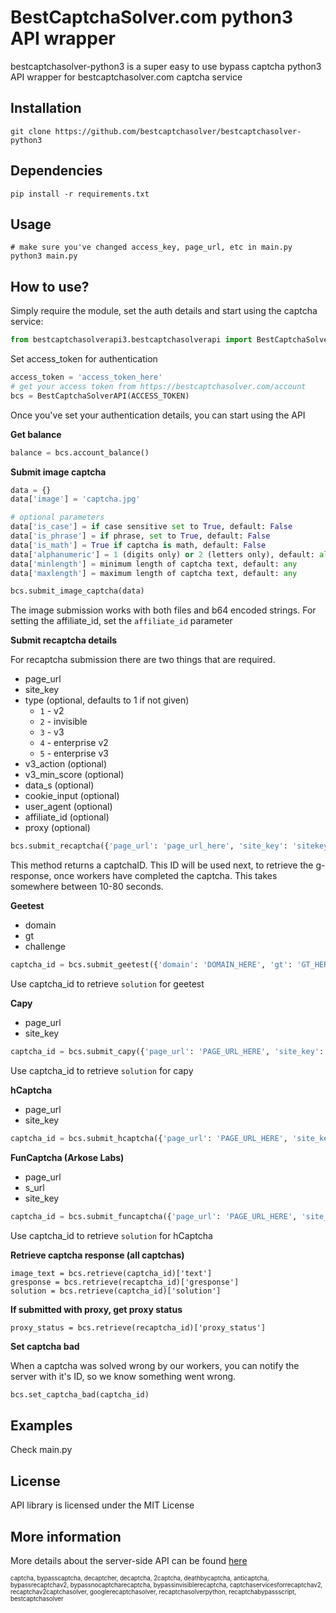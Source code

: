 BestCaptchaSolver.com python3 API wrapper
=========================================

bestcaptchasolver-python3 is a super easy to use bypass captcha python3 API wrapper for bestcaptchasolver.com captcha service

## Installation    
    git clone https://github.com/bestcaptchasolver/bestcaptchasolver-python3

## Dependencies
    pip install -r requirements.txt

## Usage
    # make sure you've changed access_key, page_url, etc in main.py
    python3 main.py  

## How to use?

Simply require the module, set the auth details and start using the captcha service:

``` python
from bestcaptchasolverapi3.bestcaptchasolverapi import BestCaptchaSolverAPI
```
Set access_token for authentication

``` python
access_token = 'access_token_here'
# get your access token from https://bestcaptchasolver.com/account
bcs = BestCaptchaSolverAPI(ACCESS_TOKEN)
```

Once you've set your authentication details, you can start using the API

**Get balance**

``` python
balance = bcs.account_balance()                 
```

**Submit image captcha**

``` python
data = {}
data['image'] = 'captcha.jpg'

# optional parameters
data['is_case'] = if case sensitive set to True, default: False
data['is_phrase'] = if phrase, set to True, default: False
data['is_math'] = True if captcha is math, default: False
data['alphanumeric'] = 1 (digits only) or 2 (letters only), default: all characters
data['minlength'] = minimum length of captcha text, default: any
data['maxlength'] = maximum length of captcha text, default: any

bcs.submit_image_captcha(data)
```
The image submission works with both files and b64 encoded strings.
For setting the affiliate_id, set the `affiliate_id` parameter

**Submit recaptcha details**

For recaptcha submission there are two things that are required.
- page_url
- site_key
- type (optional, defaults to 1 if not given)
  - `1` - v2
  - `2` - invisible
  - `3` - v3
  - `4` - enterprise v2
  - `5` - enterprise v3
- v3_action (optional)
- v3_min_score (optional)
- data_s (optional)
- cookie_input (optional)
- user_agent (optional)
- affiliate_id (optional)
- proxy (optional)

``` python
bcs.submit_recaptcha({'page_url': 'page_url_here', 'site_key': 'sitekey_here')   
```

This method returns a captchaID. This ID will be used next, to retrieve the g-response, once workers have 
completed the captcha. This takes somewhere between 10-80 seconds.

**Geetest**
- domain
- gt
- challenge

```python
captcha_id = bcs.submit_geetest({'domain': 'DOMAIN_HERE', 'gt': 'GT_HERE', 'challenge': 'CHALLENGE_HERE'})
```

Use captcha_id to retrieve `solution` for geetest

**Capy**
- page_url
- site_key

```python
captcha_id = bcs.submit_capy({'page_url': 'PAGE_URL_HERE', 'site_key': 'SITEKEY_HERE'})
```

Use captcha_id to retrieve `solution` for capy

**hCaptcha**
- page_url
- site_key

```python
captcha_id = bcs.submit_hcaptcha({'page_url': 'PAGE_URL_HERE', 'site_key': 'SITEKEY_HERE'})
```

**FunCaptcha (Arkose Labs)**
- page_url
- s_url
- site_key

```python
captcha_id = bcs.submit_funcaptcha({'page_url': 'PAGE_URL_HERE', 'site_key': 'SITEKEY_HERE', 's_url': 'S_URL_HERE'})
```

Use captcha_id to retrieve `solution` for hCaptcha

**Retrieve captcha response (all captchas)**

```
image_text = bcs.retrieve(captcha_id)['text']
gresponse = bcs.retrieve(recaptcha_id)['gresponse']
solution = bcs.retrieve(captcha_id)['solution']
```

**If submitted with proxy, get proxy status**
```
proxy_status = bcs.retrieve(recaptcha_id)['proxy_status']
```


**Set captcha bad**

When a captcha was solved wrong by our workers, you can notify the server with it's ID,
so we know something went wrong.

``` python
bcs.set_captcha_bad(captcha_id)
```

## Examples
Check main.py

## License
API library is licensed under the MIT License

## More information
More details about the server-side API can be found [here](https://bestcaptchasolver.com/api )


<sup><sub>captcha, bypasscaptcha, decaptcher, decaptcha, 2captcha, deathbycaptcha, anticaptcha, 
bypassrecaptchav2, bypassnocaptcharecaptcha, bypassinvisiblerecaptcha, captchaservicesforrecaptchav2, 
recaptchav2captchasolver, googlerecaptchasolver, recaptchasolverpython, recaptchabypassscript, bestcaptchasolver</sup></sub>

